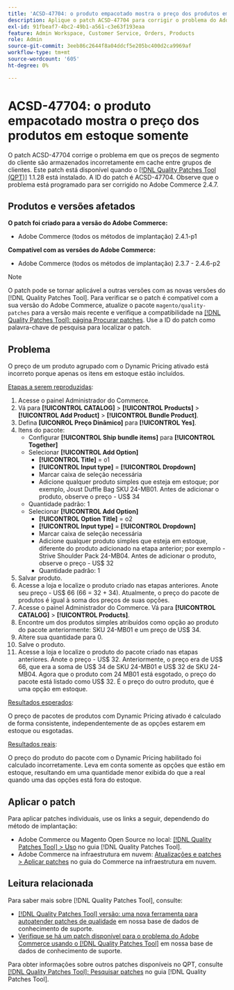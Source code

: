 ```yaml
---
title: 'ACSD-47704: o produto empacotado mostra o preço dos produtos em estoque somente'
description: Aplique o patch ACSD-47704 para corrigir o problema do Adobe Commerce em que um produto incluído mostra somente o preço dos produtos em estoque.
exl-id: 91fbeaf7-4bc2-49b1-a561-c3e63f193eaa
feature: Admin Workspace, Customer Service, Orders, Products
role: Admin
source-git-commit: 3eeb86c2644f8a04ddcf5e205bc400d2ca9969af
workflow-type: tm+mt
source-wordcount: '605'
ht-degree: 0%

---
```


# ACSD-47704: o produto empacotado mostra o preço dos produtos em estoque somente

O patch ACSD-47704 corrige o problema em que os preços de segmento do cliente são armazenados incorretamente em cache entre grupos de clientes. Este patch está disponível quando o [[!DNL Quality Patches Tool (QPT)]](/help/announcements/adobe-commerce-announcements/magento-quality-patches-released-new-tool-to-self-serve-quality-patches.md) 1.1.28 está instalado. A ID do patch é ACSD-47704. Observe que o problema está programado para ser corrigido no Adobe Commerce 2.4.7.

## Produtos e versões afetados

**O patch foi criado para a versão do Adobe Commerce:**

* Adobe Commerce (todos os métodos de implantação) 2.4.1-p1

**Compatível com as versões do Adobe Commerce:**

* Adobe Commerce (todos os métodos de implantação) 2.3.7 - 2.4.6-p2

>[!NOTE]
>
>O patch pode se tornar aplicável a outras versões com as novas versões do [!DNL Quality Patches Tool]. Para verificar se o patch é compatível com a sua versão do Adobe Commerce, atualize o pacote `magento/quality-patches` para a versão mais recente e verifique a compatibilidade na [[!DNL Quality Patches Tool]: página Procurar patches](https://experienceleague.adobe.com/tools/commerce-quality-patches/index.html). Use a ID do patch como palavra-chave de pesquisa para localizar o patch.

## Problema

O preço de um produto agrupado com o Dynamic Pricing ativado está incorreto porque apenas os itens em estoque estão incluídos.

<u>Etapas a serem reproduzidas</u>:

1. Acesse o painel Administrador do Commerce.
1. Vá para **[!UICONTROL CATALOG]** > **[!UICONTROL Products]** > **[!UICONTROL Add Product]** > **[!UICONTROL Bundle Product]**.
1. Defina **[UICONROL Preço Dinâmico]** para **[!UICONTROL Yes]**.
1. Itens do pacote:
   * Configurar **[!UICONTROL Ship bundle items]** para **[!UICONTROL Together]**
   * Selecionar **[!UICONTROL Add Option]**
      * **[!UICONTROL Title]** = o1
      * **[!UICONTROL Input type]** = **[!UICONTROL Dropdown]**
      * Marcar caixa de seleção necessária
      * Adicione qualquer produto simples que esteja em estoque; por exemplo, Joust Duffle Bag SKU 24-MB01. Antes de adicionar o produto, observe o preço - US$ 34
   * Quantidade padrão: 1
   * Selecionar **[!UICONTROL Add Option]**
      * **[!UICONTROL Option Title]** = o2
      * **[!UICONTROL Input type]** = **[!UICONTROL Dropdown]**
      * Marcar caixa de seleção necessária
      * Adicione qualquer produto simples que esteja em estoque, diferente do produto adicionado na etapa anterior; por exemplo - Strive Shoulder Pack 24-MB04. Antes de adicionar o produto, observe o preço - US$ 32
      * Quantidade padrão: 1
1. Salvar produto.
1. Acesse a loja e localize o produto criado nas etapas anteriores. Anote seu preço - US$ 66
(66 = 32 + 34).
Atualmente, o preço do pacote de produtos é igual à soma dos preços de suas opções.
1. Acesse o painel Administrador do Commerce. Vá para **[!UICONTROL CATALOG]** > **[!UICONTROL Products]**.
1. Encontre um dos produtos simples atribuídos como opção ao produto do pacote anteriormente:
SKU 24-MB01 e um preço de US$ 34.
1. Altere sua quantidade para 0.
1. Salve o produto.
1. Acesse a loja e localize o produto do pacote criado nas etapas anteriores. Anote o preço - US$ 32. Anteriormente, o preço era de US$ 66, que era a soma de US$ 34 de SKU 24-MB01 e US$ 32 de SKU 24-MB04. Agora que o produto com 24 MB01 está esgotado, o preço do pacote está listado como US$ 32. É o preço do outro produto, que é uma opção em estoque.

<u>Resultados esperados</u>:

O preço de pacotes de produtos com Dynamic Pricing ativado é calculado de forma consistente, independentemente de as opções estarem em estoque ou esgotadas.

<u>Resultados reais</u>:

O preço do produto do pacote com o Dynamic Pricing habilitado foi calculado incorretamente. Leva em conta somente as opções que estão em estoque, resultando em uma quantidade menor exibida do que a real quando uma das opções está fora do estoque.

## Aplicar o patch

Para aplicar patches individuais, use os links a seguir, dependendo do método de implantação:

* Adobe Commerce ou Magento Open Source no local: [[!DNL Quality Patches Tool] > Uso](https://experienceleague.adobe.com/docs/commerce-operations/tools/quality-patches-tool/usage.html) no guia [!DNL Quality Patches Tool].
* Adobe Commerce na infraestrutura em nuvem: [Atualizações e patches > Aplicar patches](https://experienceleague.adobe.com/docs/commerce-cloud-service/user-guide/develop/upgrade/apply-patches.html) no guia do Commerce na infraestrutura em nuvem.

## Leitura relacionada

Para saber mais sobre [!DNL Quality Patches Tool], consulte:

* [[!DNL Quality Patches Tool] versão: uma nova ferramenta para autoatender patches de qualidade](/help/announcements/adobe-commerce-announcements/magento-quality-patches-released-new-tool-to-self-serve-quality-patches.md) em nossa base de dados de conhecimento de suporte.
* [Verifique se há um patch disponível para o problema do Adobe Commerce usando o [!DNL Quality Patches Tool]](/help/support-tools/patches-available-in-qpt-tool/check-patch-for-magento-issue-with-magento-quality-patches.md) em nossa base de dados de conhecimento de suporte.

Para obter informações sobre outros patches disponíveis no QPT, consulte [[!DNL Quality Patches Tool]: Pesquisar patches](https://experienceleague.adobe.com/tools/commerce-quality-patches/index.html) no guia [!DNL Quality Patches Tool].
